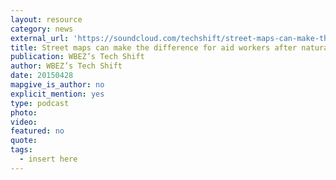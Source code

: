 ```yaml
---
layout: resource
category: news
external_url: 'https://soundcloud.com/techshift/street-maps-can-make-the-difference-for-aid-workers-after-natural-disasters'
title: Street maps can make the difference for aid workers after natural disasters
publication: WBEZ’s Tech Shift
author: WBEZ’s Tech Shift
date: 20150428
mapgive_is_author: no
explicit_mention: yes
type: podcast
photo:
video:
featured: no
quote:
tags:
  - insert here
---
```

